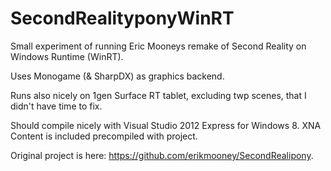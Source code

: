 SecondRealityponyWinRT
======================
Small experiment of running Eric Mooneys remake of Second Reality on Windows Runtime (WinRT).

Uses Monogame (& SharpDX) as graphics backend.

Runs also nicely on 1gen Surface RT tablet, excluding twp scenes, that I didn't have time
to fix.

Should compile nicely with Visual Studio 2012 Express for Windows 8. XNA Content is included
precompiled with project.

Original project is here: https://github.com/erikmooney/SecondRealipony.
